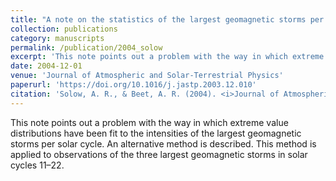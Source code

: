 ```yaml
---
title: "A note on the statistics of the largest geomagnetic storms per solar cycle"
collection: publications
category: manuscripts
permalink: /publication/2004_solow
excerpt: 'This note points out a problem with the way in which extreme value distributions have been fit to the intensities of the largest geomagnetic storms  ...'
date: 2004-12-01
venue: 'Journal of Atmospheric and Solar-Terrestrial Physics'
paperurl: 'https://doi.org/10.1016/j.jastp.2003.12.010'
citation: 'Solow, A. R., & Beet, A. R. (2004). <i>Journal of Atmospheric and Solar-Terrestrial Physics</i> &quot;66(18), 1731-1732.&quot;.'
---
```


This note points out a problem with the way in which extreme value distributions have been fit to the intensities of the largest geomagnetic storms per solar cycle. An alternative method is described. This method is applied to observations of the three largest geomagnetic storms in solar cycles 11–22.